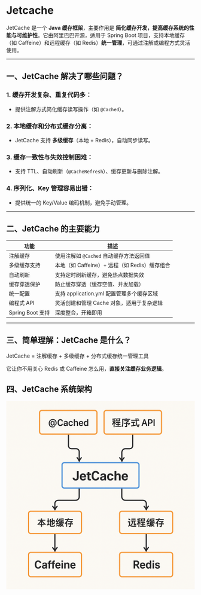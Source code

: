 # Jetcache

JetCache 是一个 **Java 缓存框架**，主要作用是 **简化缓存开发，提高缓存系统的性能与可维护性**。它由阿里巴巴开源，适用于 Spring Boot 项目，支持本地缓存（如 Caffeine）和远程缓存（如 Redis）**统一管理**，可通过注解或编程方式灵活使用。

---

## 一、JetCache 解决了哪些问题？

### 1. **缓存开发复杂、重复代码多**：

   * 提供注解方式简化缓存读写操作（如 `@Cached`）。

### 2. **本地缓存和分布式缓存分离**：

   * JetCache 支持 **多级缓存**（本地 + Redis），自动同步读写。

### 3. **缓存一致性与失效控制困难**：

   * 支持 TTL、自动刷新（`@CacheRefresh`）、缓存更新与删除注解。

### 4. **序列化、Key 管理容易出错**：

   * 提供统一的 Key/Value 编码机制，避免手动管理。

---

## 二、JetCache 的主要能力

| 功能             | 描述                              |
| -------------- | ------------------------------- |
| 注解缓存           | 使用注解如 `@Cached` 自动缓存方法返回值       |
| 多级缓存支持         | 本地（如 Caffeine）+ 远程（如 Redis）缓存组合 |
| 自动刷新           | 支持定时刷新缓存，避免热点数据失效               |
| 缓存穿透保护         | 防止缓存穿透（缓存空值、并发加载）               |
| 统一配置           | 支持 application.yml 配置管理多个缓存区域   |
| 编程式 API        | 灵活创建和管理 Cache 对象，适用于复杂逻辑        |
| Spring Boot 支持 | 深度整合，开箱即用                       |

---

## 三、简单理解：JetCache 是什么？

JetCache = 注解缓存 + 多级缓存 + 分布式缓存统一管理工具

它让你不用关心 Redis 或 Caffeine 怎么用，**直接关注缓存业务逻辑**。

## 四、JetCache 系统架构

![alt text](../assets/cache/jetcache_arch.png)